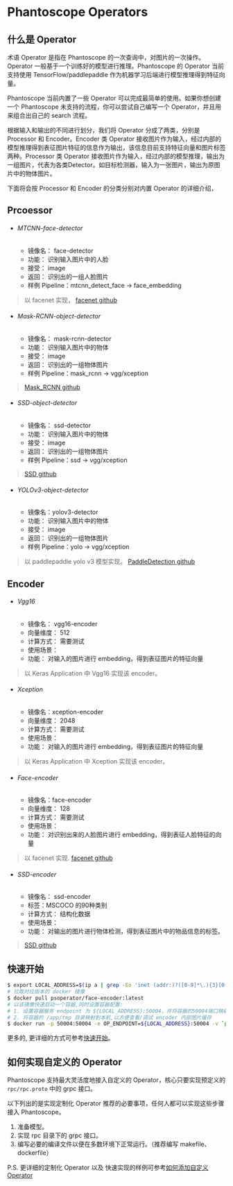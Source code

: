 # Phantoscope Operators

## 什么是 Operator

术语 Operator 是指在 Phantoscope 的一次查询中，对图片的一次操作。Operator 一般基于一个训练好的模型进行推理。Phantoscope 的 Operator 当前支持使用 TensorFlow/paddlepaddle 作为机器学习后端进行模型推理得到特征向量。

Phantoscope 当前内置了一些 Operator 可以完成最简单的使用。如果你想创建一个 Phantoscope 未支持的流程，你可以尝试自己编写一个 Operator，并且用来组合出自己的 search 流程。

根据输入和输出的不同进行划分，我们将 Operator 分成了两类，分别是 Processor 和 Encoder。Encoder 类 Operator 接收图片作为输入，经过内部的模型推理得到表征图片特征的信息作为输出，该信息目前支持特征向量和图片标签两种。Processor 类 Operator 接收图片作为输入，经过内部的模型推理，输出为一组图片，代表为各类Detector。如目标检测器，输入为一张图片，输出为原图片中的物体图片。

下面将会按 Processor 和 Encoder 的分类分别对内置 Operator 的详细介绍，

## Prcoessor
- ###### MTCNN-face-detector
    - 镜像名： face-detector
    - 功能： 识别输入图片中的人脸
    - 接受： image
    - 返回： 识别出的一组人脸图片
    - 样例 Pipeline：mtcnn_detect_face -> face_embedding

> 以 facenet 实现， [facenet github](https://github.com/davidsandberg/facenet.git)

- ###### Mask-RCNN-object-detector
    - 镜像名： mask-rcnn-detector
    - 功能： 识别输入图片中的物体
    - 接受： image
    - 返回： 识别出的一组物体图片
    - 样例 Pipeline：mask_rcnn -> vgg/xception

> [Mask_RCNN github](https://github.com/matterport/Mask_RCNN)

- ###### SSD-object-detector
    - 镜像名： ssd-detector
    - 功能： 识别输入图片中的物体
    - 接受： image
    - 返回： 识别出的一组物体图片
    - 样例 Pipeline：ssd -> vgg/xception

> [SSD github]()

- ###### YOLOv3-object-detector
    - 镜像名：yolov3-detector
    - 功能： 识别输入图片中的物体
    - 接受： image
    - 返回： 识别出的一组物体图片
    - 样例 Pipeline：yolo -> vgg/xception

> 以 paddlepaddle yolo v3 模型实现。 [PaddleDetection github](https://github.com/PaddlePaddle/PaddleDetection)

## Encoder
- ###### Vgg16
    - 镜像名： vgg16-encoder
    - 向量维度： 512
    - 计算方式： 需要测试
    - 使用场景：
    - 功能： 对输入的图片进行 embedding，得到表征图片的特征向量

> 以 Keras Application 中 Vgg16 实现该 encoder。
- ###### Xception
    - 镜像名：xception-encoder
    - 向量维度： 2048
    - 计算方式： 需要测试
    - 使用场景：
    - 功能： 对输入的图片进行 embedding，得到表征图片的特征向量

> 以 Keras Application 中 Xception 实现该 encoder。

- ###### Face-encoder
    - 镜像名：face-encoder
    - 向量维度： 128
    - 计算方式： 需要测试
    - 使用场景：
    - 功能： 对识别出来的人脸图片进行 embedding，得到表征人脸特征的向量

> 以 facenet 实现. [facenet github](https://github.com/davidsandberg/facenet.git)

- ###### SSD-encoder
    - 镜像名： ssd-encoder
    - 标签：MSCOCO 的90种类别
    - 计算方式： 结构化数据
    - 使用场景：
    - 功能： 对输出的图片进行物体检测，得到表征图片中的物品信息的标签。
> [SSD github]()


## 快速开始

```bash
$ export LOCAL_ADDRESS=$(ip a | grep -Eo 'inet (addr:)?([0-9]*\.){3}[0-9]*' | grep -Eo '([0-9]*\.){3}[0-9]*' | grep -v '127.0.0.1'| head -n 1)
# 拉取对应版本的 docker 镜像
$ docker pull psoperator/face-encoder:latest
# 以该镜像快速启动一个容器,同时设置容器配置:
# 1. 设置容器服务 endpoint 为 ${LOCAL_ADDRESS}:50004，并将容器的50004端口映射到本机
# 2. 将容器的 /app/tmp 目录映射到本机,以方便查看/调试 encoder 内部图片缓存
$ docker run -p 50004:50004 -e OP_ENDPOINT=${LOCAL_ADDRESS}:50004 -v `pwd`/tmp:/app/tmp -d psoperator/face-encoder:latest
```
更多的, 更详细的方式可参考[快速开始](./QuickStart.md)。

## 如何实现自定义的 Operator
Phantoscope 支持最大灵活度地接入自定义的 Operator，核心只要实现预定义的 ```rpc/rpc.proto``` 中的 grpc 接口。

以下列出的是实现定制化 Operator 推荐的必要事项，任何人都可以实现这些步骤接入 Phantoscope。

1. 准备模型。
2. 实现 rpc 目录下的 grpc 接口。
3. 编写必要的编译文件以便在多数环境下正常运行。（推荐编写 makefile、 dockerfile）

P.S. 更详细的定制化 Operator 以及 快速实现的样例可参考[如何添加自定义 Operator ](./HowToAddAOperator.md)

